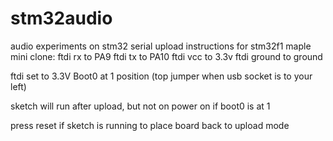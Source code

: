 # stm32audio
audio experiments on stm32
  serial upload instructions for stm32f1 maple mini clone: 
  ftdi rx to PA9
  ftdi tx to PA10 
  ftdi vcc to 3.3v
  ftdi ground to ground
  
  ftdi set to 3.3V
  Boot0 at 1 position (top jumper when usb socket is to your left)

  sketch will run after upload, but not on power on if boot0 is at 1

  press reset if sketch is running to place board back to upload mode
